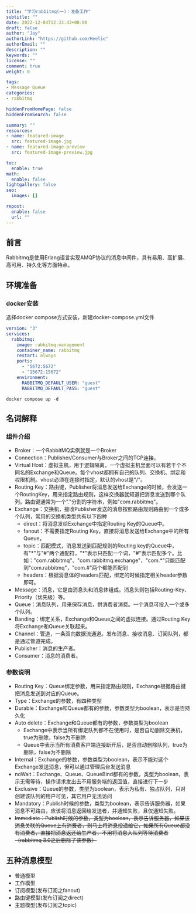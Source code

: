 ```yaml
---
title: "学习rabbitmq(一)：准备工作"
subtitle: ""
date: 2022-12-04T12:33:43+08:00
draft: false
author: "Jay"
authorLink: "https://github.com/Heelie"
authorEmail: ""
description: ""
keywords: ""
license: ""
comment: true
weight: 0

tags:
- Message Queue
categories:
- rabbitmq

hiddenFromHomePage: false
hiddenFromSearch: false

summary: ""
resources:
- name: featured-image
  src: featured-image.jpg
- name: featured-image-preview
  src: featured-image-preview.jpg

toc:
  enable: true
math:
  enable: false
lightgallery: false
seo:
  images: []

repost:
  enable: false
  url: ""
---
```

## 前言
Rabbitmq是使用Erlang语言实现AMQP协议的消息中间件，具有易用、高扩展、高可用、持久化等方面特点。

## 环境准备

### docker安装
选择docker compose方式安装，新建docker-compose.yml文件

```yaml
version: "3"
services:
  rabbitmq:
    image: rabbitmq:management
    container_name: rabbitmq
    restart: always
    ports:
      - "5672:5672"
      - "15672:15672"
    environment:
      RABBITMQ_DEFAULT_USER: "guest"
      RABBITMQ_DEFAULT_PASS: "guest"
```
```shell 
docker compose up -d
```

## 名词解释
### 组件介绍

- Broker：一个RabbitMQ实例就是一个Broker
- Connection：Publisher/Consumer与Broker之间的TCP连接。
- Virtual Host：虚拟主机，用于逻辑隔离，一个虚拟主机里面可以有若干个不同名的Exchange和Queue。每个vhost都拥有自己的队列、交换机、绑定和权限机制。vhost必须在连接时指定，默认的vhost是"/"。
- Routing Key：路由键，Publisher将消息发送给Exchange的时候，会发送一个RoutingKey，用来指定路由规则，这样交换器就知道把消息发送到哪个队列。路由键通常为一个"."分割的字符串，例如"com.rabbitmq"。
- Exchange：交换机，接收Publisher发送的消息按照路由规则路由到一个或多个队列，常用的交换机类型共有以下四种
  - direct：将消息发给Exchange中指定Routing Key的Queue中。
  - fanout：不需要指定Routing Key，直接将消息发送给Exchange中的所有Queue。
  - topic：匹配模式，消息发送到匹配规则的Routing key的Queue中，有"\*"与"#"两个通配符，"\*"表示只匹配一个词，"#"表示匹配多个。比如："com.rabbitmq"、"com.rabbitmq.exchange"，"com.*"只能匹配到"com.rabbitmq"，"com.#"两个都能匹配到
  - headers：根据消息体的headers匹配，绑定的时候指定相关header参数即可。
- Message：消息，它是由消息头和消息体组成。消息头则包括Routing-Key、Priority（优先级）等。
- Queue：消息队列，用来保存消息，供消费者消费。一个消息可投入一个或多个队列。
- Banding：绑定关系，Exchange和Queue之间的虚拟连接。通过Routing Key将Exchange和Queue关联起来。
- Channel：管道，一条双向数据流通道。发布消息、接收消息、订阅队列，都是通过管道完成。
- Publisher：消息的生产者。
- Consumer：消息的消费者。

### 参数说明
- Routing Key：Queue绑定参数，用来指定路由规则，Exchange根据路由键把消息发送到对应的Queue。
- Type：Exchange的参数，有四种类型
- Durable：Exchange和Queue都有的参数，参数类型为boolean，表示是否持久化
- Auto delete：Exchange和Queue都有的参数，参数类型为boolean
  - Exchange中表示当所有绑定队列都不在使用时，是否自动删除交换机，true为删除，false为不删除
  - Queue中表示当所有消费客户端连接断开后，是否自动删除队列，true为删除，false为不删除
- Internal：Exchange的参数，参数类型为boolean，表示不能对这个Exchange发送消息，但可以通过管理后台发送消息
- noWait：Exchange、Queue、QueueBind都有的参数，类型为boolean，表示无需等待，操作请求发出去不用服务端的返回值，直接进行下一步
- Exclusive：Queue的参数，类型为boolean，表示为私有、独占队列，只对创建该队列的用户可见，其它用户无法访问
- Mandatory：Publish时候的参数，类型为boolean，表示告诉服务器，如果消息不可路由，应该将消息返回给发送者，并通知失败，且仅通知失败。
- ~~Immediate：Publish时候的参数，类型为boolean，表示告诉服务器，如果该消息关联的Queue上有消费者，则马上将消息投递给它，如果所有Queue都没有消费者，直接把消息返还给生产者，不用将消息入队列等待消费者（rabbitmq 3.0之后删除了该参数）~~

## 五种消息模型
- 普通模型
- 工作模型
- 订阅模型(发布订阅之fanout)
- 路由键模型(发布订阅之direct)
- 主题模型(发布订阅之topic)